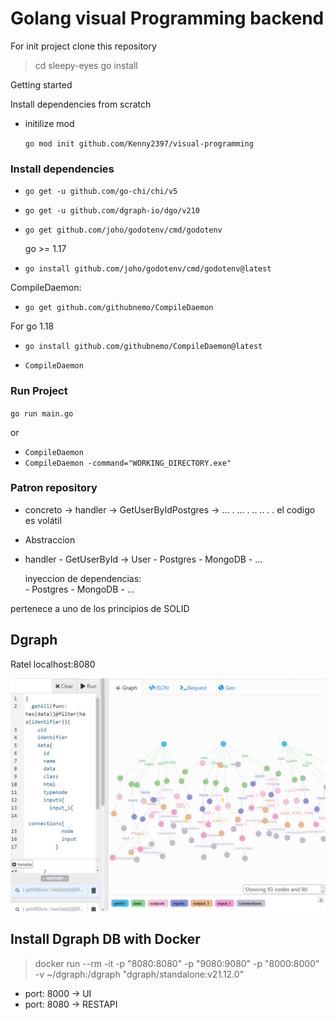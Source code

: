 # Golang visual Programming backend

For init project clone this repository
> cd sleepy-eyes
> go install

Getting started

Install dependencies from scratch
- initilize mod

    ``go mod init github.com/Kenny2397/visual-programming``

### Install dependencies

- `go get -u github.com/go-chi/chi/v5`

<!-- - ``go get -u github.com/gorilla/mux`` -->

- `go get -u github.com/dgraph-io/dgo/v210`

- `go get github.com/joho/godotenv/cmd/godotenv`
  
  go >= 1.17

- `go install github.com/joho/godotenv/cmd/godotenv@latest`


CompileDaemon:
    
- ``go get github.com/githubnemo/CompileDaemon``

For go 1.18

- `go install github.com/githubnemo/CompileDaemon@latest`

- `CompileDaemon`

<!-- - ``CompileDaemon -command="WORKING_DIRECTORY.exe"`` -->

<!-- - `CompileDaemon -command="visual-programming.exe"` -->

### Run Project

``go run main.go``

or 
- `CompileDaemon`
- ``CompileDaemon -command="WORKING_DIRECTORY.exe"``
### Patron repository
- concreto  -> handler -> GetUserByIdPostgres -> ... . ... . .. .. . . 
  el codigo es volátil 

- Abstraccion
- handler - GetUserById -> User
        -  Postgres
        - MongoDB
        - ...
        
  inyeccion de dependencias:      
        - Postgres
        - MongoDB
        - ...

pertenece a uno de los principios de SOLID

## Dgraph
Ratel localhost:8080

![dgraph](assets/img/Dgrpah.jpg)

## Install Dgraph DB with Docker

> docker run --rm -it -p "8080:8080" -p "9080:9080" -p "8000:8000" -v ~/dgraph:/dgraph "dgraph/standalone:v21.12.0"


- port: 8000 -> UI
- port: 8080 -> RESTAPI
<!-- 
## Flujo de REST API

principal -> main


## Para implementar en Postgres

> go get github.com/lib/pq -->